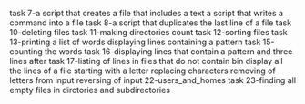 task 7-a script that creates a file that includes a text
a script that writes a command into a file
task 8-a script that duplicates the last line of a file
task 10-deleting files
task 11-making directories count
task 12-sorting files
task 13-printing a list of words
displaying lines containing a pattern
task 15-counting the words
task 16-displaying lines that contain a pattern and three lines after
task 17-listing of lines in files that do not contain bin
display all the lines of a file starting with a letter
replacing characters
removing of letters from input
reversing of input
22-users_and_homes
task 23-finding all empty files in dirctories and subdirectories
